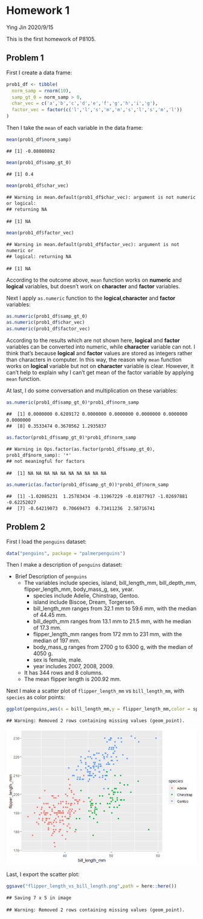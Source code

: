 Homework 1
================
Ying Jin
2020/9/15

This is the first homework of P8105.

## Problem 1

First I create a data frame:

``` r
prob1_df <- tibble(
  norm_samp = rnorm(10),
  samp_gt_0 = norm_samp > 0,
  char_vec = c('a','b','c','d','e','f','g','h','i','g'),
  factor_vec = factor(c('l','l','s','m','m','s','l','s','m','l'))
)
```

Then I take the `mean` of each variable in the data frame:

``` r
mean(prob1_df$norm_samp)
```

    ## [1] -0.08080892

``` r
mean(prob1_df$samp_gt_0)
```

    ## [1] 0.4

``` r
mean(prob1_df$char_vec)
```

    ## Warning in mean.default(prob1_df$char_vec): argument is not numeric or logical:
    ## returning NA

    ## [1] NA

``` r
mean(prob1_df$factor_vec)
```

    ## Warning in mean.default(prob1_df$factor_vec): argument is not numeric or
    ## logical: returning NA

    ## [1] NA

According to the outcome above, `mean` function works on **numeric** and
**logical** variables, but doesn’t work on **character** and **factor**
variables.

Next I apply `as.numeric` function to the **logical**,**character** and
**factor** variables:

``` r
as.numeric(prob1_df$samp_gt_0)
as.numeric(prob1_df$char_vec)
as.numeric(prob1_df$factor_vec)
```

According to the results which are not shown here, **logical** and
**factor** variables can be converted into numeric, while **character**
variable can not. I think that’s because **logical** and **factor**
values are stored as integers rather than characters in computer. In
this way, the reason why `mean` function works on **logical** variable
but not on **character** variable is clear. However, it can’t help to
explain why I can’t get mean of the factor variable by applying `mean`
function.

At last, I do some conversation and multiplication on these variables:

``` r
as.numeric(prob1_df$samp_gt_0)*prob1_df$norm_samp
```

    ##  [1] 0.0000000 0.6289172 0.0000000 0.0000000 0.0000000 0.0000000 0.0000000
    ##  [8] 0.3533474 0.3670562 1.2935837

``` r
as.factor(prob1_df$samp_gt_0)*prob1_df$norm_samp
```

    ## Warning in Ops.factor(as.factor(prob1_df$samp_gt_0), prob1_df$norm_samp): '*'
    ## not meaningful for factors

    ##  [1] NA NA NA NA NA NA NA NA NA NA

``` r
as.numeric(as.factor(prob1_df$samp_gt_0))*prob1_df$norm_samp
```

    ##  [1] -1.02085231  1.25783434 -0.11967229 -0.01877917 -1.02697881 -0.62252027
    ##  [7] -0.64219073  0.70669473  0.73411236  2.58716741

## Problem 2

First I load the `penguins` dataset:

``` r
data("penguins", package = "palmerpenguins")
```

Then I make a description of `penguins` dataset:

  - Brief Description of `penguins`
      - The variables include species, island, bill\_length\_mm,
        bill\_depth\_mm, flipper\_length\_mm, body\_mass\_g, sex, year.
          - species include Adelie, Chinstrap, Gentoo.
          - island include Biscoe, Dream, Torgersen.
          - bill\_length\_mm ranges from 32.1 mm to 59.6 mm, with the
            median of 44.45 mm.
          - bill\_depth\_mm ranges from 13.1 mm to 21.5 mm, with he
            median of 17.3 mm.
          - flipper\_length\_mm ranges from 172 mm to 231 mm, with the
            median of 197 mm.
          - body\_mass\_g ranges from 2700 g to 6300 g, with the median
            of 4050 g.
          - sex is female, male.
          - year includes 2007, 2008, 2009.
      - It has 344 rows and 8 columns.
      - The mean flipper length is 200.92 mm.

Next I make a scatter plot of `flipper_length_mm` vs `bill_length_mm`,
with `species` as color points:

``` r
ggplot(penguins,aes(x = bill_length_mm,y = flipper_length_mm,color = species)) + geom_point()
```

    ## Warning: Removed 2 rows containing missing values (geom_point).

![](p8105_hw1_yj2622_files/figure-gfm/unnamed-chunk-1-1.png)<!-- -->

Last, I export the scatter plot:

``` r
ggsave("flipper_length_vs_bill_length.png",path = here::here())
```

    ## Saving 7 x 5 in image

    ## Warning: Removed 2 rows containing missing values (geom_point).
